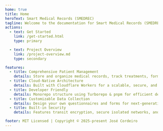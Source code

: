 ```yaml
---
home: true
title: Home
heroText: Smart Medical Records (SMEDREC)
tagline: Welcome to the documentation for Smart Medical Records (SMEDREC), a modern, open-source medical records system.
actions:
  - text: Get Started
    link: /get-started.html
    type: primary

  - text: Project Overview
    link: /project-overview.md
    type: secondary

features:
  - title: Comprehensive Patient Management
    details: Store and organize medical records, track treatments, forms, and conclusions effectively.
  - title: Cloud-Native Architecture
    details: Built with Cloudflare Workers for a scalable, secure, and edge-native solution.
  - title: Developer Friendly
    details: Monorepo structure using Turborepo & pnpm for efficient development, and type-safe code with TypeScript.
  - title: Customizable Data Collection
    details: Design your own questionnaires and forms for next-generation analytics and tailored client information.
  - title: Built-in Security
    details: Features transit encryption, secure isolated networks, and built-in firewalls for data protection.

footer: MIT Licensed | Copyright © 2025-present José Cordeiro
---
```

